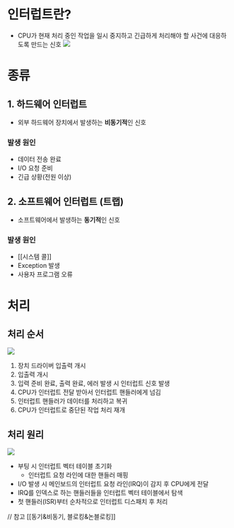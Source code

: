 # 인터럽트란?
- CPU가 현재 처리 중인 작업을 일시 중지하고 긴급하게 처리해야 할 사건에 대응하도록 만드는 신호
![](https://i.imgur.com/9TPojys.png)
# 종류
## 1. 하드웨어 인터럽트
- 외부 하드웨어 장치에서 발생하는 **비동기적**인 신호
### 발생 원인
- 데이터 전송 완료
- I/O 요청 준비
- 긴급 상황(전원 이상)
## 2. 소프트웨어 인터럽트 (트랩)
- 소프트웨어에서 발생하는 **동기적**인 신호
### 발생 원인
- [[시스템 콜]]
- Exception 발생
- 사용자 프로그램 오류

# 처리
## 처리 순서
![](https://i.imgur.com/46OA1le.png)
1) 장치 드라이버 입출력 개시
2) 입출력 개시
3) 입력 준비 완료, 출력 완료, 에러 발생 시 인터럽트 신호 발생
4) CPU가 인터럽트 전달 받아서 인터럽트 핸들러에게 넘김
5) 인터럽트 핸들러가 데이터를 처리하고 복귀
6) CPU가 인터럽트로 중단된 작업 처리 재개
## 처리 원리
![](https://i.imgur.com/44I5FIW.png)

- 부팅 시 인터럽트 벡터 테이블 초기화
	- 인터럽트 요청 라인에 대한 핸들러 매핑
- I/O 발생 시 메인보드의 인터럽트 요청 라인(IRQ)이 감지 후 CPU에게 전달
- IRQ를 인덱스로 하는 핸들러들을 인터럽트 벡터 테이블에서 탐색
- 첫 핸들러(ISR)부터 순차적으로 인터럽트 디스패치 후 처리

// 참고
[[동기&비동기, 블로킹&논블로킹]]